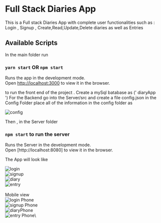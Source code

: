 
# Full Stack Diaries App

This is a Full stack Diaries App with complete user functionalities such as : Login , Signup , Create,Read,Update,Delete diaries as well as Entries

## Available Scripts

In the main folder run
### `yarn start` OR  `npm start`
Runs the app in the development mode.\
Open [http://localhost:3000](http://localhost:3000) to view it in the browser.


to run the front end of the project .
Create a mySql batabase as (' diaryApp ')
For the Backend go into the Server/src and create a file config.json in the Config Folder 
place all of the information in the config folder as 

![config](./images/config.png)

Then , in the Server folder 
### `npm start`  to run the server

Runs the Server in the development mode.\
Open [http://localhost:8080] to view it in the browser.


The App will look like

![login](./images/Login.png)\
![signup](./images/Signup.png)\
![diary](./images/Diaries.png)\
![entry](./images/Entry.png)\
\
Mobile view
\
![login Phone](./images/loginPhone.png)\
![signup Phone](./images/signupPhone.png)\
![diaryPhone](./images/diariesphone.png)\
![entry Phone](./images/entryPhone.png)\

